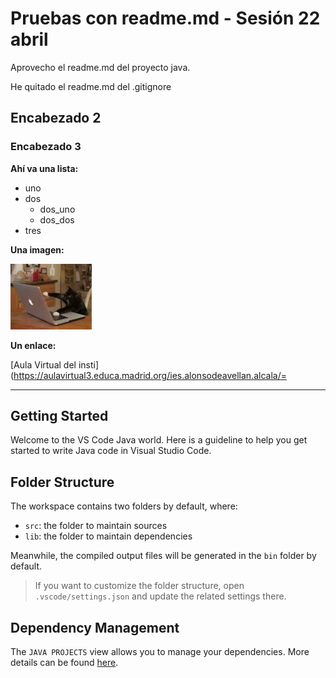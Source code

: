 # Pruebas con readme.md - Sesión 22 abril

Aprovecho el readme.md del proyecto java.

He quitado el readme.md del .gitignore

## Encabezado 2

### Encabezado 3

**Ahí va una lista:**
- uno
- dos
    - dos_uno
    - dos_dos
- tres


**Una imagen:**

![gatito](image.png)

**Un enlace:**

[Aula Virtual del insti](https://aulavirtual3.educa.madrid.org/ies.alonsodeavellan.alcala/=
___

## Getting Started

Welcome to the VS Code Java world. Here is a guideline to help you get started to write Java code in Visual Studio Code.

## Folder Structure

The workspace contains two folders by default, where:

- `src`: the folder to maintain sources
- `lib`: the folder to maintain dependencies

Meanwhile, the compiled output files will be generated in the `bin` folder by default.

> If you want to customize the folder structure, open `.vscode/settings.json` and update the related settings there.

## Dependency Management

The `JAVA PROJECTS` view allows you to manage your dependencies. More details can be found [here](https://github.com/microsoft/vscode-java-dependency#manage-dependencies).
